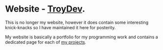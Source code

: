 Website - [TroyDev](http://sebastiantroy.github.io/OldWebsite/).
=======

This is no longer my website, however it does contain some interesting knick-knacks so I have maintained it here for posterity.

My website is basically a portfolio for my programming work and contains a dedicated page for each of [my projects](http://sebastiantroy.github.io/OldWebsite/projects.php).
